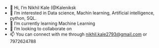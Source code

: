 - 👋 Hi, I’m Nikhil Kale (@Kaleniksk
- 👀 I’m interested in Data science, Machin learning, Artificial intelligence, python, SQL.
- 🌱 I’m currently learning Machine Learning 
- 💞️ I’m looking to collaborate on
- 📫 You can connect with me through nikhil.kale2793@gmail.com or 7972624788

<!---
Kaleniks/Kaleniks is a ✨ special ✨ repository because its `README.md` (this file) appears on your GitHub profile.
You can click the Preview link to take a look at your changes.
--->
